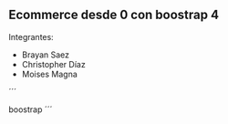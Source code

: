 

## Ecommerce desde 0 con boostrap 4

Integrantes:

- Brayan Saez
- Christopher Díaz
- Moises Magna

´´´

boostrap
´´´
